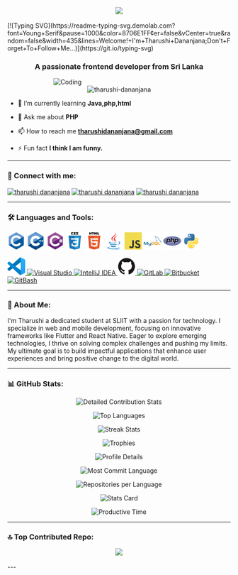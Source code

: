 <p align="center" ><img  src = "https://github.com/7oSkaaa/7oSkaaa/blob/main/Images/about_me.gif?raw=true" width = 100px></p>
[![Typing SVG](https://readme-typing-svg.demolab.com?font=Young+Serif&pause=1000&color=8706E1FF&center=false&vCenter=true&random=false&width=435&lines=Welcome!+I'm+Tharushi+Dananjana;Don't+Forget+To+Follow+Me...)](https://git.io/typing-svg)
<h3 align="center">A passionate frontend developer from Sri Lanka</h3>
<img align="right" alt="Coding" width="400" src="https://cdn.dribbble.com/users/1162077/screenshots/3848914/programmer.gif">

<p align="center">
  <p align="center"> <img src="https://komarev.com/ghpvc/?username=tharushi-dananjana&label=Profile%20views&color=0e75b6&style=flat" alt="tharushi-dananjana" /> </p>
</p>


- 🌱 I’m currently learning **Java,php,html**

- 💬 Ask me about **PHP**

- 📫 How to reach me **tharushidananjana@gmail.com**

- ⚡ Fun fact **I think I am funny.**

---

<h3 align="left">🔗 Connect with me:</h3>

<p align="left">
<a href="https://linkedin.com/in/tharushi dananjana" target="blank"><img align="center" src="https://raw.githubusercontent.com/rahuldkjain/github-profile-readme-generator/master/src/images/icons/Social/linked-in-alt.svg" alt="tharushi dananjana" height="30" width="40" /></a>
<a href="https://fb.com/tharushi dananjana" target="blank"><img align="center" src="https://raw.githubusercontent.com/rahuldkjain/github-profile-readme-generator/master/src/images/icons/Social/facebook.svg" alt="tharushi dananjana" height="30" width="40" /></a>
<a href="https://instagram.com/tharushi dananjana" target="blank"><img align="center" src="https://raw.githubusercontent.com/rahuldkjain/github-profile-readme-generator/master/src/images/icons/Social/instagram.svg" alt="tharushi dananjana" height="30" width="40" /></a>
</p>

---

<h3 align="left">🛠️ Languages and Tools:</h3>

<p align="left"> 
  <a href="https://www.cprogramming.com/" target="_blank" rel="noreferrer"><img src="https://raw.githubusercontent.com/devicons/devicon/master/icons/c/c-original.svg" alt="c" width="40" height="40"/></a> 
  <a href="https://www.w3schools.com/cpp/" target="_blank" rel="noreferrer"><img src="https://raw.githubusercontent.com/devicons/devicon/master/icons/cplusplus/cplusplus-original.svg" alt="cplusplus" width="40" height="40"/></a> 
  <a href="https://www.w3schools.com/cs/" target="_blank" rel="noreferrer"> <img src="https://raw.githubusercontent.com/devicons/devicon/master/icons/csharp/csharp-original.svg" alt="csharp" width="40" height="40"/></a> 
  <a href="https://www.w3schools.com/css/" target="_blank" rel="noreferrer"> <img src="https://raw.githubusercontent.com/devicons/devicon/master/icons/css3/css3-original-wordmark.svg" alt="css3" width="40" height="40"/></a> 
  <a href="https://www.w3.org/html/" target="_blank" rel="noreferrer"> <img src="https://raw.githubusercontent.com/devicons/devicon/master/icons/html5/html5-original-wordmark.svg" alt="html5" width="40" height="40"/></a> 
  <a href="https://www.java.com" target="_blank" rel="noreferrer"> <img src="https://raw.githubusercontent.com/devicons/devicon/master/icons/java/java-original.svg" alt="java" width="40" height="40"/></a> 
  <a href="https://developer.mozilla.org/en-US/docs/Web/JavaScript" target="_blank" rel="noreferrer"> <img src="https://raw.githubusercontent.com/devicons/devicon/master/icons/javascript/javascript-original.svg" alt="javascript" width="40" height="40"/></a> 
  <a href="https://www.mysql.com/" target="_blank" rel="noreferrer"> <img src="https://raw.githubusercontent.com/devicons/devicon/master/icons/mysql/mysql-original-wordmark.svg" alt="mysql" width="40" height="40"/></a> 
  <a href="https://www.php.net" target="_blank" rel="noreferrer"> <img src="https://raw.githubusercontent.com/devicons/devicon/master/icons/php/php-original.svg" alt="php" width="40" height="40"/></a> 
  <a href="https://www.python.org" target="_blank" rel="noreferrer"> <img src="https://raw.githubusercontent.com/devicons/devicon/master/icons/python/python-original.svg" alt="python" width="40" height="40"/>    
  </a> 
</p>
    
  <!-- VS Code -->
  <a href="https://code.visualstudio.com/" target="_blank" rel="noreferrer">
    <img src="https://raw.githubusercontent.com/devicons/devicon/master/icons/vscode/vscode-original.svg" alt="VS Code" width="40" height="40"/>
  </a>
  <!-- Visual Studio -->
  <a href="https://visualstudio.microsoft.com/" target="_blank" rel="noreferrer">
    <img src="https://visualstudio.microsoft.com/wp-content/uploads/2019/06/BrandVisualStudioWin2019-3.svg" alt="Visual Studio" width="40" height="40"/>
  </a>
  <!-- IntelliJ IDEA -->
  <a href="https://www.jetbrains.com/idea/" target="_blank" rel="noreferrer">
    <img src="https://resources.jetbrains.com/storage/products/company/brand/logos/IntelliJ_IDEA_icon.svg" alt="IntelliJ IDEA" width="40" height="40"/>
  </a>
  

   <!-- GitHub -->
  <a href="https://github.com" target="_blank" rel="noreferrer">
    <img src="https://raw.githubusercontent.com/devicons/devicon/master/icons/github/github-original.svg" alt="GitHub" width="40" height="40"/>
  </a>
  
  <!-- GitLab -->
  <a href="https://gitlab.com" target="_blank" rel="noreferrer">
    <img src="https://www.vectorlogo.zone/logos/gitlab/gitlab-icon.svg" alt="GitLab" width="40" height="40"/>
  </a>
  
 <!-- Bitbucket -->
<a href="https://bitbucket.org/" target="_blank" rel="noreferrer">
  <img src="https://upload.wikimedia.org/wikipedia/commons/0/0e/Bitbucket-blue-logomark-only.svg" alt="Bitbucket" width="40" height="40"/>
</a>

  <!-- GitBash -->
  <a href="https://git-scm.com/" target="_blank" rel="noreferrer">
    <img src="https://git-scm.com/images/logos/downloads/Git-Icon-1788C.png" alt="GitBash" width="40" height="40"/>
  </a>
  
</p>

---

<h3 align="left">🚀 About Me:</h3>
<p>
  I'm Tharushi a dedicated student at SLIIT with a passion for technology. I specialize in web and mobile development, focusing on innovative frameworks like Flutter and React Native. Eager to explore emerging technologies, I thrive on solving complex challenges and pushing my limits. My ultimate goal is to build impactful applications that enhance user experiences and bring positive change to the digital world.
</p>

---

<h3 align="left">📊 GitHub Stats:</h3>
<p align="center">
  <img src="https://github-contribution-stats.vercel.app/api/?username=tharushi-dananjana&theme=night-owl" alt="Detailed Contribution Stats" />
</p>

<p align="center">
  <img src="https://github-readme-stats.vercel.app/api/top-langs/?username=tharushi-dananjana&layout=compact&theme=radical&langs_count=10&hide_border=false" alt="Top Languages" />
</p>

<p align="center">
  <img src="https://github-readme-streak-stats.herokuapp.com/?user=tharushi-dananjana&theme=radical&hide_border=false&date_format=M%20j%5B%2C%20Y%5D" alt="Streak Stats" />
</p>

<p align="center">
  <img src="https://github-profile-trophy.vercel.app/?username=tharushi-dananjana&theme=radical&no-frame=false&no-bg=false&margin-w=15&margin-h=15&column=6" alt="Trophies" />
</p>

<p align="center">
  <img src="https://github-profile-summary-cards.vercel.app/api/cards/profile-details?username=tharushi-dananjana&theme=radical" alt="Profile Details" />
</p>

<p align="center">
  <img src="https://github-profile-summary-cards.vercel.app/api/cards/most-commit-language?username=tharushi-dananjana&theme=radical" alt="Most Commit Language" />
</p>

<p align="center">
  <img src="https://github-profile-summary-cards.vercel.app/api/cards/repos-per-language?username=tharushi-danmanjana&theme=radical" alt="Repositories per Language" />
</p>

<p align="center">
  <img src="https://github-profile-summary-cards.vercel.app/api/cards/stats?username=tharushi-dananjana=radical" alt="Stats Card" />
</p>

<p align="center">
  <img src="https://github-profile-summary-cards.vercel.app/api/cards/productive-time?username=tharushi-dananjana&theme=radical&utcOffset=4" alt="Productive Time" />
</p>

---
<h3 align="left">🔝 Top Contributed Repo:</h3>
<p align="center">
  <img src="https://github-contributor-stats.vercel.app/api?username=tharushi-dananjana&limit=5&theme=dark&combine_all_yearly_contributions=true">
</p>
---
